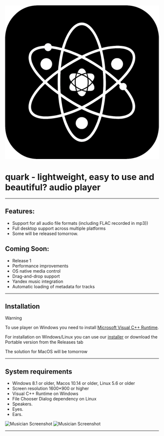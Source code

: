 ![quark icon](/assets/icon512.png) 

# quark - lightweight, easy to use and beautiful? audio player 

--- 

## Features:  
 + Support for all audio file formats (including FLAC recorded in mp3))
 + Full desktop support across multiple platforms
 + Some will be released tomorrow.

## Coming Soon:  
 + Release 1 
 + Performance improvements  
 + OS native media control  
 + Drag-and-drop support 
 + Yandex music integration 
 + Automatic loading of metadata for tracks 

---

## Installation
 > [!WARNING]
 > To use player on Windows you need to install [Microsoft Visual C++ Runtime](https://aka.ms/vs/17/release/vc_redist.x64.exe).  
 
 For installation on Windows/Linux you can use our [installer](https://github.com/z3nsh0w/quark-installer) or download the Portable version from the Releases tab  
 
 The solution for MacOS will be tomorrow  

---

## System requirements  
 + Windows 8.1 or older, Macos 10.14 or older, Linux 5.6 or older  
 + Screen resolution 1600*900 or higher  
 + Visual C++ Runtime on Windows  
 + File Chooser Dialog dependency on Linux  
 + Speakers.  
 + Eyes. 
 + Ears. 


![Musician Screenshot](appphoto.png)
![Musician Screenshot](appphoto1.png)

---
